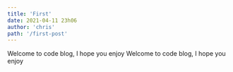 ```yaml
---
title: 'First'
date: 2021-04-11 23h06
author: 'chris'
path: '/first-post'
---
```


Welcome to code blog, I hope you enjoy Welcome to code blog, I hope you enjoy